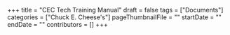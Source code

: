 +++
title = "CEC Tech Training Manual"
draft = false
tags = ["Documents"]
categories = ["Chuck E. Cheese's"]
pageThumbnailFile = ""
startDate = ""
endDate = ""
contributors = []
+++
